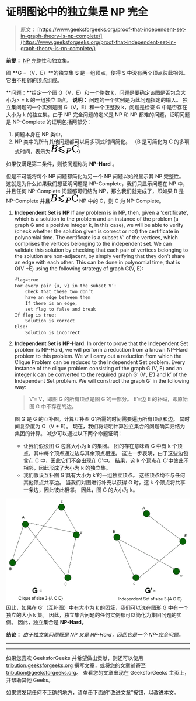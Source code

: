# 证明图论中的独立集是 NP 完全

> 原文： [https://www.geeksforgeeks.org/proof-that-independent-set-in-graph-theory-is-np-complete/](https://www.geeksforgeeks.org/proof-that-independent-set-in-graph-theory-is-np-complete/)

**前提：** [NP 完整性](https://www.geeksforgeeks.org/np-completeness-set-1/)和[独立集](https://en.wikipedia.org/wiki/Independent_set_(graph_theory))。

图 **G =（V，E）**的独立集 **S** 是一组顶点，使得 S 中没有两个顶点彼此相邻。 它由不相邻的顶点组成。

**问题：**给定一个图 G（V，E）和一个整数 k，问题是要确定该图是否包含大小为> = k 的一组独立顶点。
**说明：**
问题的一个实例是为此问题指定的输入。 独立集问题的一个实例是图 G（V，E）和一个正整数 k，问题是检查 G 中是否存在大小为 k 的独立集。由于 NP 完全问题的定义是 NP 和 NP 都难的问题，证明问题是 NP-Complete 的证明包括两部分：

1.  问题本身在 NP 类中。
2.  NP 类中的所有其他问题都可以用多项式时间简化。
    （B 是可简化为 C 的多项式时间，表示为![B$\leqslant_P$C](img/704e99eabfa939687e3f42fed6bce836.png "Rendered by QuickLaTeX.com")）

如果仅满足第二条件，则该问题称为 **NP-Hard** 。

但是不可能将每个 NP 问题都简化为另一个 NP 问题以始终显示其 NP 完整性。 这就是为什么如果我们想证明问题是 NP-Complete，我们只显示问题在 NP 中，并且任何 NP-Complete 问题都可归结为 NP，那么我们就完成了，即如果 B 是 NP-Complete 并且![B$\leqslant_P$C](img/704e99eabfa939687e3f42fed6bce836.png "Rendered by QuickLaTeX.com") NP 中的 C，则 C 为 NP-Complete。

1.  **Independent Set is NP**
    If any problem is in NP, then, given a ‘certificate’, which is a solution to the problem and an instance of the problem (a graph G and a positive integer k, in this case), we will be able to verify (check whether the solution given is correct or not) the certificate in polynomial time.
    The certificate is a subset V’ of the vertices, which comprises the vertices belonging to the independent set. We can validate this solution by checking that each pair of vertices belonging to the solution are non-adjacent, by simply verifying that they don’t share an edge with each other. This can be done in polynomial time, that is O(V +E) using the following strategy of graph G(V, E):

    ```
    flag=true
    For every pair {u, v} in the subset V’:
        Check that these two don’t
        have an edge between them
        If there is an edge,
        set flag to false and break
    If flag is true:
        Solution is correct
    Else:
        Solution is incorrect

    ```

2.  **Independent Set is NP-Hard.**
    In order to prove that the Independent Set problem is NP-Hard, we will perform a reduction from a known NP-Hard problem to this problem. We will carry out a reduction from which the Clique Problem can be reduced to the Independent Set problem.
    Every instance of the clique problem consisting of the graph G (V, E) and an integer k can be converted to the required graph G’ (V’, E’) and k’ of the Independent Set problem. We will construct the graph G’ in the following way:

    > V’= V，即图 G 的所有顶点是图 G’的一部分。
    > E’=边 E 的补码，即原始图 G 中不存在的边。

    图 G'是 G 的互补图。计算互补图 G'所需的时间需要遍历所有顶点和边。 其时间复杂度为 O（V + E）。
    现在，我们将证明计算独立集合的问题确实归结为集团的计算。 减少可以通过以下两个命题证明：

    *   让我们假设图 G 包含大小为 k 的集团。 团的存在意味着 G 中有 k 个顶点，其中每个顶点通过边与其余顶点相连。 这进一步表明，由于这些边包含在 G 中，因此它们不会出现在 G'中。 结果，这 k 个顶点在 G'中彼此不相邻，因此形成了大小为 k 的独立集。
    *   我们假设互补图 G’具有大小为 k’的一组独立顶点。 这些顶点均不与任何其他顶点共享边。 当我们对图进行补充以获得 G 时，这 k 个顶点将共享一条边，因此彼此相邻。 因此，图 G 的大小为 k。

![](img/8b87a1b82133978cebe3a7faf8ad3ac4.png)
因此，如果在 G’（互补图）中有大小为 k 的团簇，我们可以说在图形 G 中有一个独立的大小 k 集。 因此，独立集合问题的任何实例都可以简化为集团问题的实例。 因此，独立集合是 **NP-Hard。**

**结论：**
*由于独立集问题既是 NP 又是 NP-Hard，因此它是一个 NP-完全问题。*



* * *

* * *

如果您喜欢 GeeksforGeeks 并希望做出贡献，则还可以使用 [tribution.geeksforgeeks.org](https://contribute.geeksforgeeks.org/) 撰写文章，或将您的文章邮寄至 tribution@geeksforgeeks.org。 查看您的文章出现在 GeeksforGeeks 主页上，并帮助其他 Geeks。

如果您发现任何不正确的地方，请单击下面的“改进文章”按钮，以改进本文。